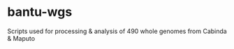 # bantu-wgs
Scripts used for processing &amp; analysis of 490 whole genomes from Cabinda &amp; Maputo
